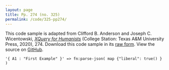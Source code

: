 ```yaml
---
layout: page
title: Pp. 274 (no. 325)
permalink: /code/325-pp274/
---
```


This code sample is adapted from Clifford B. Anderson and Joseph C. Wicentowski, 
[_XQuery for Humanists_](/) (College Station: Texas A&M University Press, 2020), 274. 
Download this code sample in its [raw form](/code/325-pp274/325-pp274.xq).
View the source on [GitHub](https://github.com/coding4humanists/xquery4humanists/blob/release/code/325-pp274/325-pp274.xq).

```xquery
'{ A1 : "First Example" }' => fn:parse-json( map {"liberal": true() } )
```  
